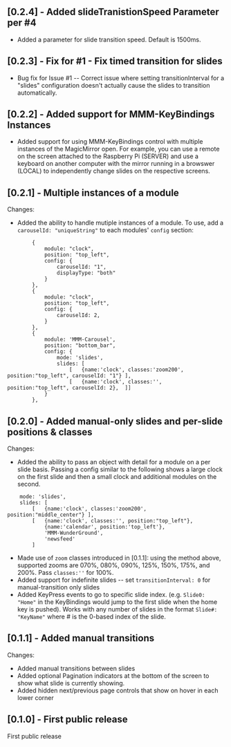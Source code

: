 ## <a name="0_2_4"></a>[0.2.4] - Added slideTranistionSpeed Parameter per #4

* Added a parameter for slide transition speed. Default is 1500ms.


## <a name="0_2_3"></a>[0.2.3] - Fix for #1 - Fix timed transition for slides

* Bug fix for Issue #1 -- Correct issue where setting transitionInterval for a "slides" configuration doesn't actually cause the slides to transition automatically.

## <a name="0_2_2"></a>[0.2.2] - Added support for MMM-KeyBindings Instances

* Added support for using MMM-KeyBindings control with multiple instances of the MagicMirror open.  For example, you can use a remote on the screen attached to the Raspberry Pi (SERVER) and use a keyboard on another computer with the mirror running in a browswer (LOCAL) to independently change slides on the respective screens.


## <a name="0_2_1"></a>[0.2.1] - Multiple instances of a module

Changes:

* Added the ability to handle mutiple instances of a module. To use, add a `carouselId: "uniqueString"` to each modules' `config` section:
```
        {
            module: "clock",
            position: "top_left",
            config: {
				carouselId: "1",
                displayType: "both"
            }
        },
        {
            module: "clock",
            position: "top_left",
            config: {
				carouselId: 2,
			}
        },
        {
            module: 'MMM-Carousel',
            position: "bottom_bar",
            config: {
                mode: 'slides',
                slides: [
                    [   {name:'clock', classes:'zoom200', position:"top_left", carouselId: "1"} ],
                    [   {name:'clock', classes:'', position:"top_left", carouselId: 2},  ]]
            }
        },
```

## [0.2.0] - Added manual-only slides and per-slide positions & classes

Changes:

* Added the ability to pass an object with detail for a module on a per slide basis.  Passing a config similar to the following shows a large clock on the first slide and then a small clock and additional modules on the second.
```
    mode: 'slides',
    slides: [
        [   {name:'clock', classes:'zoom200', position:"middle_center"} ],
        [   {name:'clock', classes:'', position:"top_left"}, 
            {name:'calendar', position:'top_left'}, 
            'MMM-WunderGround', 
            'newsfeed'
        ]
```
* Made use of `zoom` classes introduced in [0.1.1]: using the method above, supported zooms are 070%, 080%, 090%, 125%, 150%, 175%, and 200%. Pass `classes:''` for 100%.
* Added support for indefinite slides -- set `transitionInterval: 0` for manual-transition only slides
* Added KeyPress events to go to specific slide index. (e.g. `Slide0: "Home"` in the KeyBindings would jump to the first slide when the home key is pushed). Works with any number of slides in the format `Slide#: "KeyName"` where # is the 0-based index of the slide.

## [0.1.1] - Added manual transitions

Changes:

* Added manual transitions between slides
* Added optional Pagination indicators at the bottom of the screen to show what slide is currently showing.
* Added hidden next/previous page controls that show on hover in each lower corner

## [0.1.0] - First public release

First public release
